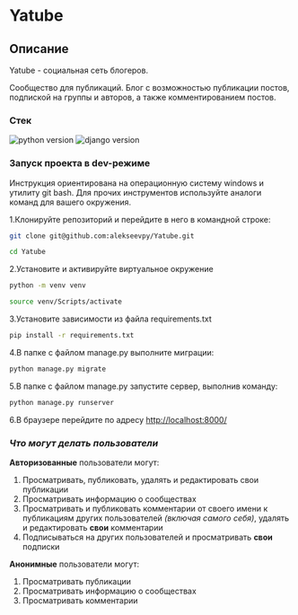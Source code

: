 # Yatube

## **Описание**

Yatube - cоциальная сеть блогеров.

Сообщество для публикаций. Блог с возможностью публикации постов, подпиской на
группы и авторов, а также комментированием постов.

### **Стек**

![python version](https://img.shields.io/badge/Python-3.9-green)
![django version](https://img.shields.io/badge/Django-2.2-green)

### **Запуск проекта в dev-режиме**

Инструкция ориентирована на операционную систему windows и утилиту git bash.
Для прочих инструментов используйте аналоги команд для вашего окружения.

1.Клонируйте репозиторий и перейдите в него в командной строке:

``` bash
git clone git@github.com:alekseevpy/Yatube.git
```

``` bash
cd Yatube
```

2.Установите и активируйте виртуальное окружение

``` bash
python -m venv venv
```

``` bash
source venv/Scripts/activate
```

3.Установите зависимости из файла requirements.txt

``` bash
pip install -r requirements.txt
```

4.В папке с файлом manage.py выполните миграции:

``` bash
python manage.py migrate
```

5.В папке с файлом manage.py запустите сервер, выполнив команду:

``` bash
python manage.py runserver
```

6.В браузере перейдите по адресу <http://localhost:8000/>

### *Что могут делать пользователи*

**Авторизованные** пользователи могут:

1. Просматривать, публиковать, удалять и редактировать свои публикации
2. Просматривать информацию о сообществах
3. Просматривать и публиковать комментарии от своего имени к публикациям
других пользователей *(включая самого себя)*, удалять и редактировать **свои**
комментарии
4. Подписываться на других пользователей и просматривать **свои** подписки

**Анонимные** пользователи могут:

1. Просматривать публикации
2. Просматривать информацию о сообществах
3. Просматривать комментарии
